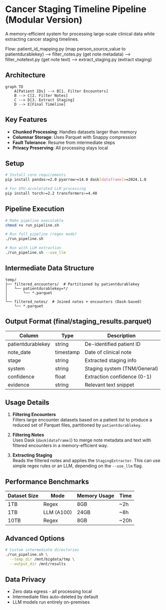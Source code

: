 # Cancer Staging Timeline Pipeline (Modular Version)

A memory-efficient system for processing large-scale clinical data while extracting cancer staging timelines.


Flow: patient_id_mapping.py (map person_source_value to patientdurablekey) --> filter_notes.py (get note metadata) --> filter_notetext.py (get note text) 
--> extract_staging.py (extract staging)

## Architecture

```mermaid
graph TD
    A[Patient IDs] --> B[1. Filter Encounters]
    B --> C[2. Filter Notes]
    C --> D[3. Extract Staging]
    D --> E[Final Timeline]
```

## Key Features
- **Chunked Processing**: Handles datasets larger than memory
- **Columnar Storage**: Uses Parquet with Snappy compression
- **Fault Tolerance**: Resume from intermediate steps
- **Privacy Preserving**: All processing stays local

## Setup

```bash
# Install core requirements
pip install pandas>=2.0 pyarrow>=14.0 dask[dataframe]>=2024.1.0

# For GPU-accelerated LLM processing
pip install torch>=2.2 transformers>=4.40
```

## Pipeline Execution

```bash
# Make pipeline executable
chmod +x run_pipeline.sh

# Run full pipeline (regex mode)
./run_pipeline.sh

# Run with LLM extraction
./run_pipeline.sh --use_llm
```

## Intermediate Data Structure

```text
temp/
├── filtered_encounters/  # Partitioned by patientdurablekey
│   └── patientdurablekey=*/ 
│       └── *.parquet
│
└── filtered_notes/  # Joined notes + encounters (Dask-based)
    └── *.parquet
```

## Output Format (final/staging_results.parquet)

Column | Type | Description
---|---|---
patientdurablekey | string | De-identified patient ID
note_date | timestamp | Date of clinical note
stage | string | Extracted staging info
system | string | Staging system (TNM/General)
confidence | float | Extraction confidence (0-1)
evidence | string | Relevant text snippet

## Usage Details

1. **Filtering Encounters**  
   Filters large encounter datasets based on a patient list to produce a reduced set of Parquet files, partitioned by `patientdurablekey`.

2. **Filtering Notes**  
   Uses Dask (`dask[dataframe]`) to merge note metadata and text with filtered encounters in a memory-efficient way.

3. **Extracting Staging**  
   Reads the filtered notes and applies the `StagingExtractor`. This can use simple regex rules or an LLM, depending on the `--use_llm` flag.

## Performance Benchmarks

Dataset Size | Mode | Memory Usage | Time
---|---|---|---
1TB | Regex | 8GB | ~2h
1TB | LLM (A100) | 24GB | ~8h
10TB | Regex | 8GB | ~20h

## Advanced Options

```bash
# Custom intermediate directories
./run_pipeline.sh \
  --temp_dir /mnt/bigdata/tmp \
  --output_dir /mnt/results
```

## Data Privacy
- Zero data egress - all processing local
- Intermediate files auto-deleted by default
- LLM models run entirely on-premises
